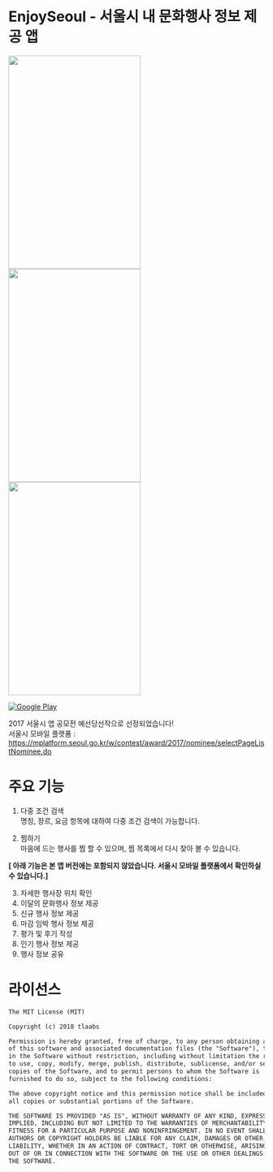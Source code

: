 # EnjoySeoul - 서울시 내 문화행사 정보 제공 앱 

<img src="https://lh3.googleusercontent.com/sdUuMGGcgq-rexon2Vu1ihswaE5LeOaa5kXaEFJrWpGVHRdNRYCcPspdJBWIvVbD=w1440-h620-rw" width="260" height="420"> <img src="https://lh3.googleusercontent.com/BXUAXNNpu2mnRJRz02gv-gX5VfC8LSM8yKWpy3V-y-fNuJgTBzjEnkVr9bW4A9IpqiE=w1440-h620-rw" width="260" height="420"> <img src="https://lh3.googleusercontent.com/_fAHU_uuKOdmcY6iy3OzXNSYOzTyGBmb-rybruVhTgycug3JXVCeyrl-3-pUZ6e5HA=w1440-h620-rw" width="260" height="420">

[![Google Play](http://developer.android.com/images/brand/en_generic_rgb_wo_45.png)](https://play.google.com/store/apps/details?id=site.devsim.enjoyseoul)

2017 서울시 앱 공모전 예선당선작으로 선정되었습니다!  
서울시 모바일 플랫폼 :  
https://mplatform.seoul.go.kr/w/contest/award/2017/nominee/selectPageListNominee.do

# 주요 기능
1. 다중 조건 검색  
명칭, 장르, 요금 항목에 대하여 다중 조건 검색이 가능합니다.

2. 찜하기  
마음에 드는 행사를 찜 할 수 있으며, 찜 목록에서 다시 찾아 볼 수 있습니다.  


__[ 아래 기능은 본 앱 버전에는 포함되지 않았습니다. 서울시 모바일 플랫폼에서 확인하실 수 있습니다.]__

3. 자세한 행사장 위치 확인  
4. 이달의 문화행사 정보 제공  
5. 신규 행사 정보 제공  
6. 마감 임박 행사 정보 제공  
7. 평가 및 후기 작성  
8. 인기 행사 정보 제공  
9. 행사 정보 공유  

# 라이선스
```xml
The MIT License (MIT)

Copyright (c) 2018 tlaabs

Permission is hereby granted, free of charge, to any person obtaining a copy
of this software and associated documentation files (the "Software"), to deal
in the Software without restriction, including without limitation the rights
to use, copy, modify, merge, publish, distribute, sublicense, and/or sell
copies of the Software, and to permit persons to whom the Software is
furnished to do so, subject to the following conditions:

The above copyright notice and this permission notice shall be included in
all copies or substantial portions of the Software.

THE SOFTWARE IS PROVIDED "AS IS", WITHOUT WARRANTY OF ANY KIND, EXPRESS OR
IMPLIED, INCLUDING BUT NOT LIMITED TO THE WARRANTIES OF MERCHANTABILITY,
FITNESS FOR A PARTICULAR PURPOSE AND NONINFRINGEMENT. IN NO EVENT SHALL THE
AUTHORS OR COPYRIGHT HOLDERS BE LIABLE FOR ANY CLAIM, DAMAGES OR OTHER
LIABILITY, WHETHER IN AN ACTION OF CONTRACT, TORT OR OTHERWISE, ARISING FROM,
OUT OF OR IN CONNECTION WITH THE SOFTWARE OR THE USE OR OTHER DEALINGS IN
THE SOFTWARE.

```

